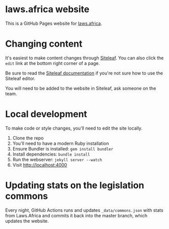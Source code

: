 # laws.africa website

This is a GitHub Pages website for [laws.africa](https://laws.africa).

# Changing content

It's easiest to make content changes through [Siteleaf](https://manage.siteleaf.com/sites/5c138a462dde9749d7d61d1c/pages). You can also click the `edit` link at the bottom right corner of a page.

Be sure to read the [Siteleaf documentation](https://learn.siteleaf.com/) if you're not sure how to use the Siteleaf editor.

You will need to be added to the website in Siteleaf, ask someone on the team.

# Local development

To make code or style changes, you'll need to edit the site locally.

1. Clone the repo
2. You'll need to have a modern Ruby installation
3. Ensure Bundler is installed: `gem install bundler`
4. Install dependencies: `bundle install`
5. Run the webserver: `jekyll server --watch`
6. Visit [http://localhost:4000](http://localhost:4000)

# Updating stats on the legislation commons

Every night, GitHub Actions runs and updates `_data/commons.json` with stats from Laws.Africa and commits it back into the master branch, which updates the website.
